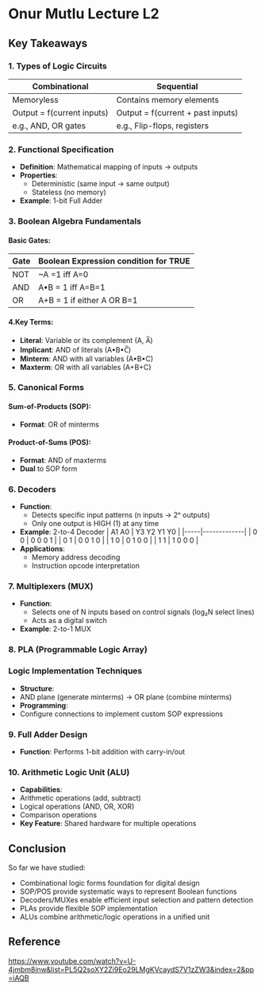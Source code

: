 # Onur Mutlu Lecture L2

## Key Takeaways


### 1. Types of Logic Circuits
| **Combinational** | **Sequential** |
|--------------------|----------------|
| Memoryless | Contains memory elements |
| Output = f(current inputs) | Output = f(current + past inputs) |
| e.g., AND, OR gates | e.g., Flip-flops, registers |

### 2. Functional Specification
- **Definition**: Mathematical mapping of inputs → outputs
- **Properties**:
  - Deterministic (same input → same output)
  - Stateless (no memory)
- **Example**: 1-bit Full Adder


### 3. Boolean Algebra Fundamentals
#### Basic Gates:
| Gate |   Boolean Expression condition for TRUE|
|------|-------------------------|
| NOT |  ~A =1 iff A=0 |
| AND |  A•B = 1 iff A=B=1 |
| OR |  A+B = 1 if either A OR B=1 |

#### 4.Key Terms:
- **Literal**: Variable or its complement (A, A̅)
- **Implicant**: AND of literals (A•B•C̅)
- **Minterm**: AND with all variables (A•B•C)
- **Maxterm**: OR with all variables (A+B+C)

### 5. Canonical Forms
#### Sum-of-Products (SOP):
- **Format**: OR of minterms

#### Product-of-Sums (POS):
- **Format**: AND of maxterms
- **Dual** to SOP form


### 6. Decoders
- **Function**: 
  - Detects specific input patterns (n inputs → 2ⁿ outputs)
  - Only one output is HIGH (1) at any time
- **Example**: 2-to-4 Decoder
  | A1 A0 | Y3 Y2 Y1 Y0 |
  |-----|-------------|
  | 0 0 | 0  0  0  1  |
  | 0 1 | 0  0  1  0  |
  | 1 0 | 0  1  0  0  |
  | 1 1 | 1  0  0  0  |
- **Applications**:
  - Memory address decoding
  - Instruction opcode interpretation

### 7. Multiplexers (MUX)
- **Function**: 
  - Selects one of N inputs based on control signals (log₂N select lines)
  - Acts as a digital switch
- **Example**: 2-to-1 MUX



### 8. PLA (Programmable Logic Array)

### Logic Implementation Techniques


- **Structure**:
- AND plane (generate minterms) → OR plane (combine minterms)
- **Programming**:
- Configure connections to implement custom SOP expressions


### 9. Full Adder Design
- **Function**: Performs 1-bit addition with carry-in/out



### 10. Arithmetic Logic Unit (ALU)
- **Capabilities**:
- Arithmetic operations (add, subtract)
- Logical operations (AND, OR, XOR)
- Comparison operations
- **Key Feature**: Shared hardware for multiple operations




## Conclusion
So far we have studied:
- Combinational logic forms foundation for digital design
- SOP/POS provide systematic ways to represent Boolean functions
- Decoders/MUXes enable efficient input selection and pattern detection
- PLAs provide flexible SOP implementation
- ALUs combine arithmetic/logic operations in a unified unit


## Reference
https://www.youtube.com/watch?v=U-4jmbm8inw&list=PL5Q2soXY2Zi9Eo29LMgKVcaydS7V1zZW3&index=2&pp=iAQB